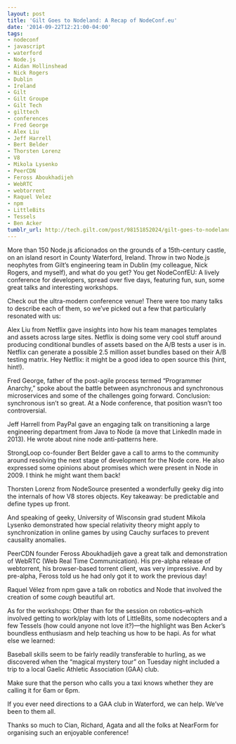 ```yaml
---
layout: post
title: 'Gilt Goes to Nodeland: A Recap of NodeConf.eu'
date: '2014-09-22T12:21:00-04:00'
tags:
- nodeconf
- javascript
- waterford
- Node.js
- Aidan Hollinshead
- Nick Rogers
- Dublin
- Ireland
- Gilt
- Gilt Groupe
- Gilt Tech
- gilttech
- conferences
- Fred George
- Alex Liu
- Jeff Harrell
- Bert Belder
- Thorsten Lorenz
- V8
- Mikola Lysenko
- PeerCDN
- Feross Aboukhadijeh
- WebRTC
- webtorrent
- Raquel Velez
- npm
- LittleBits
- Tessels
- Ben Acker
tumblr_url: http://tech.gilt.com/post/98151852024/gilt-goes-to-nodeland-a-recap-of-nodeconf-eu
---
```

More than 150 Node.js aficionados on the grounds of a 15th-century castle, on an island resort in County Waterford, Ireland. Throw in two Node.js neophytes from Gilt’s engineering team in Dublin (my colleague, Nick Rogers, and myself), and what do you get? You get NodeConfEU: A lively conference for developers, spread over five days, featuring fun, sun, some great talks and interesting workshops. 

Check out the ultra-modern conference venue!
There were too many talks to describe each of them, so we’ve picked out a few that particularly resonated with us:

Alex Liu from Netflix gave insights into how his team manages templates and assets across large sites. Netflix is doing some very cool stuff around producing conditional bundles of assets based on the A/B tests a user is in. Netflix can generate a possible 2.5 million asset bundles based on their A/B testing matrix. Hey Netflix: it might be a good idea to open source this (hint, hint!).


Fred George, father of the post-agile process termed “Programmer Anarchy,” spoke about the battle between asynchronous and synchronous microservices and some of the challenges going forward. Conclusion: synchronous isn’t so great. At a Node conference, that position wasn’t too controversial.


Jeff Harrell from PayPal gave an engaging talk on transitioning a large engineering department from Java to Node (a move that LinkedIn made in 2013). He wrote about nine node anti-patterns here.


StrongLoop co-founder Bert Belder gave a call to arms to the community around resolving the next stage of development for the Node core. He also expressed some opinions about promises which were present in Node in 2009. I think he might want them back!


Thorsten Lorenz from NodeSource presented a wonderfully geeky dig into the internals of how V8 stores objects. Key takeaway: be predictable and define types up front.


And speaking of geeky, University of Wisconsin grad student Mikola Lysenko demonstrated how special relativity theory might apply to synchronization in online games by using Cauchy surfaces to prevent causality anomalies.


PeerCDN founder Feross Aboukhadijeh gave a great talk and demonstration of WebRTC (Web Real Time Communication). His pre-alpha release of webtorrent, his browser-based torrent client, was very impressive. And by pre-alpha, Feross told us he had only got it to work the previous day!


Raquel Vélez from npm gave a talk on robotics and Node that involved the creation of some *cough* beautiful art.


As for the workshops: Other than for the session on robotics–which involved getting to work/play with lots of LittleBits, some nodecopters and a few Tessels (how could anyone not love it?)—the highlight was Ben Acker’s boundless enthusiasm and help teaching us how to be hapi.
As for what else we learned:

Baseball skills seem to be fairly readily transferable to hurling, as we discovered when the “magical mystery tour” on Tuesday night included a trip to a local Gaelic Athletic Association (GAA) club.


Make sure that the person who calls you a taxi knows whether they are calling it for 6am or 6pm.


If you ever need directions to a GAA club in Waterford, we can help. We’ve been to them all. 

Thanks so much to Cian, Richard, Agata and all the folks at NearForm for organising such an enjoyable conference!
